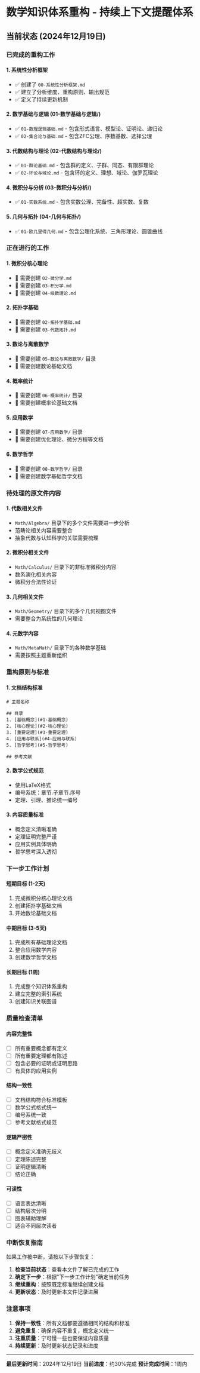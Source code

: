 # 数学知识体系重构 - 持续上下文提醒体系

## 当前状态 (2024年12月19日)

### 已完成的重构工作

#### 1. 系统性分析框架

- ✅ 创建了 `00-系统性分析框架.md`
- ✅ 建立了分析维度、重构原则、输出规范
- ✅ 定义了持续更新机制

#### 2. 数学基础与逻辑 (01-数学基础与逻辑/)

- ✅ `01-数理逻辑基础.md` - 包含形式语言、模型论、证明论、递归论
- ✅ `02-集合论与基础.md` - 包含ZFC公理、序数基数、选择公理

#### 3. 代数结构与理论 (02-代数结构与理论/)

- ✅ `01-群论基础.md` - 包含群的定义、子群、同态、有限群理论
- ✅ `02-环论与域论.md` - 包含环的定义、理想、域论、伽罗瓦理论

#### 4. 微积分与分析 (03-微积分与分析/)

- ✅ `01-实数系统.md` - 包含实数公理、完备性、超实数、复数

#### 5. 几何与拓扑 (04-几何与拓扑/)

- ✅ `01-欧几里得几何.md` - 包含公理化系统、三角形理论、圆锥曲线

### 正在进行的工作

#### 1. 微积分核心理论

- 🔄 需要创建 `02-微分学.md`
- 🔄 需要创建 `03-积分学.md`
- 🔄 需要创建 `04-级数理论.md`

#### 2. 拓扑学基础

- 🔄 需要创建 `02-拓扑学基础.md`
- 🔄 需要创建 `03-代数拓扑.md`

#### 3. 数论与离散数学

- 🔄 需要创建 `05-数论与离散数学/` 目录
- 🔄 需要创建数论基础文档

#### 4. 概率统计

- 🔄 需要创建 `06-概率统计/` 目录
- 🔄 需要创建概率论基础文档

#### 5. 应用数学

- 🔄 需要创建 `07-应用数学/` 目录
- 🔄 需要创建优化理论、微分方程等文档

#### 6. 数学哲学

- 🔄 需要创建 `08-数学哲学/` 目录
- 🔄 需要创建数学基础哲学文档

### 待处理的原文件内容

#### 1. 代数相关文件

- `Math/Algebra/` 目录下的多个文件需要进一步分析
- 范畴论相关内容需要整合
- 抽象代数与认知科学的关联需要梳理

#### 2. 微积分相关文件

- `Math/Calculus/` 目录下的非标准微积分内容
- 数系演化相关内容
- 微积分合法性论证

#### 3. 几何相关文件

- `Math/Geometry/` 目录下的多个几何视图文件
- 需要整合为系统性的几何理论

#### 4. 元数学内容

- `Math/MetaMath/` 目录下的各种数学基础
- 需要按照主题重新组织

### 重构原则与标准

#### 1. 文档结构标准

```
# 主题名称

## 目录
1. [基础概念](#1-基础概念)
2. [核心理论](#2-核心理论)
3. [重要定理](#3-重要定理)
4. [应用与联系](#4-应用与联系)
5. [哲学思考](#5-哲学思考)

## 参考文献
```

#### 2. 数学公式规范

- 使用LaTeX格式
- 编号系统：章节.子章节.序号
- 定理、引理、推论统一编号

#### 3. 内容质量标准

- 概念定义清晰准确
- 定理证明完整严谨
- 应用实例具体明确
- 哲学思考深入透彻

### 下一步工作计划

#### 短期目标 (1-2天)

1. 完成微积分核心理论文档
2. 创建拓扑学基础文档
3. 开始数论基础文档

#### 中期目标 (3-5天)

1. 完成所有基础理论文档
2. 整合应用数学内容
3. 创建数学哲学文档

#### 长期目标 (1周)

1. 完成整个知识体系重构
2. 建立完整的索引系统
3. 创建知识关联图谱

### 质量检查清单

#### 内容完整性

- [ ] 所有重要概念都有定义
- [ ] 所有重要定理都有陈述
- [ ] 包含必要的证明或证明思路
- [ ] 有具体的应用实例

#### 结构一致性

- [ ] 文档结构符合标准模板
- [ ] 数学公式格式统一
- [ ] 编号系统一致
- [ ] 参考文献格式规范

#### 逻辑严密性

- [ ] 概念定义准确无歧义
- [ ] 定理陈述完整
- [ ] 证明逻辑清晰
- [ ] 结论正确

#### 可读性

- [ ] 语言表达清晰
- [ ] 结构层次分明
- [ ] 图表辅助理解
- [ ] 适合不同层次读者

### 中断恢复指南

如果工作被中断，请按以下步骤恢复：

1. **检查当前状态**：查看本文件了解已完成的工作
2. **确定下一步**：根据"下一步工作计划"确定当前任务
3. **继续重构**：按照既定标准继续创建文档
4. **更新状态**：及时更新本文件记录进展

### 注意事项

1. **保持一致性**：所有文档都要遵循相同的结构和标准
2. **避免重复**：确保内容不重复，概念定义统一
3. **注重质量**：宁可慢一些也要保证内容质量
4. **持续更新**：及时更新状态记录和进度

---

**最后更新时间**：2024年12月19日
**当前进度**：约30%完成
**预计完成时间**：1周内

